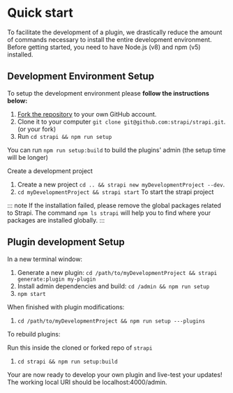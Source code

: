 # Quick start

To facilitate the development of a plugin, we drastically reduce the amount of commands necessary to install the entire development environment. Before getting started, you need to have Node.js (v8) and npm (v5) installed.

## Development Environment Setup

To setup the development environment please **follow the instructions below:**

1. [Fork the repository](https://github.com/strapi/strapi) to your own GitHub account.
2. Clone it to your computer `git clone git@github.com:strapi/strapi.git`. (or your fork)
3. Run `cd strapi && npm run setup`

You can run `npm run setup:build` to build the plugins' admin (the setup time will be longer)

Create a development project

1. Create a new project `cd .. && strapi new myDevelopmentProject --dev`.
2. `cd myDevelopmentProject && strapi start` To start the strapi project

::: note
If the installation failed, please remove the global packages related to Strapi. The command `npm ls strapi` will help you to find where your packages are installed globally.
:::

## Plugin development Setup

In a new terminal window:

1. Generate a new plugin: `cd /path/to/myDevelopmentProject && strapi generate:plugin my-plugin`
2. Install admin dependencies and build: `cd /admin && npm run setup`
3. `npm start`

When finished with plugin modifications:

1. `cd /path/to/myDevelopmentProject && npm run setup ---plugins`

To rebuild plugins:

Run this inside the cloned or forked repo of `strapi`

1. `cd strapi && npm run setup:build`

Your are now ready to develop your own plugin and live-test your updates! The working local URI should be localhost:4000/admin.
